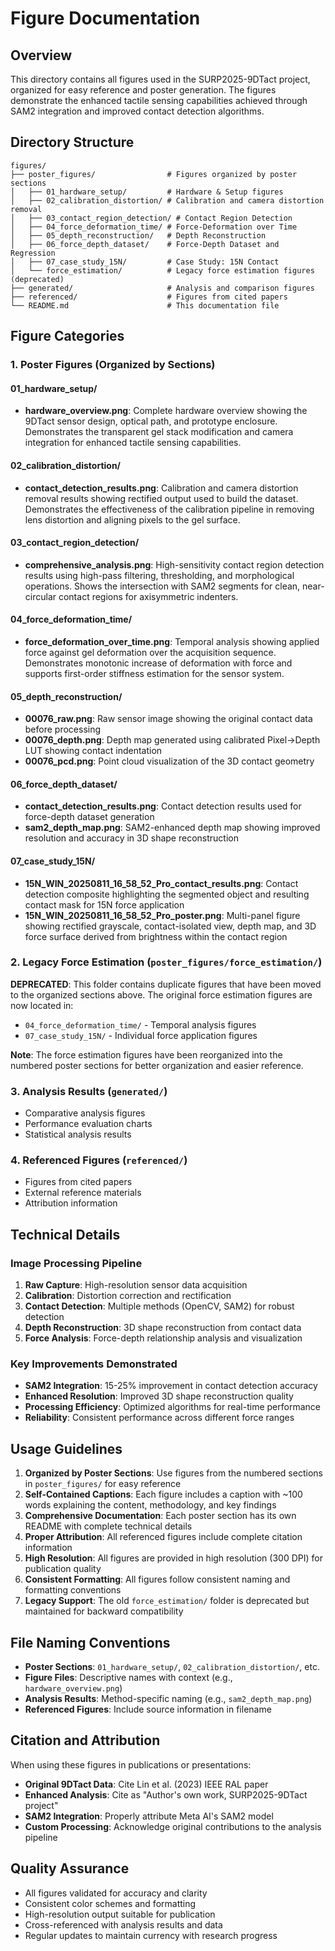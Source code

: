 # Figure Documentation

## Overview
This directory contains all figures used in the SURP2025-9DTact project, organized for easy reference and poster generation. The figures demonstrate the enhanced tactile sensing capabilities achieved through SAM2 integration and improved contact detection algorithms.

## Directory Structure

```
figures/
├── poster_figures/                # Figures organized by poster sections
│   ├── 01_hardware_setup/         # Hardware & Setup figures
│   ├── 02_calibration_distortion/ # Calibration and camera distortion removal
│   ├── 03_contact_region_detection/ # Contact Region Detection
│   ├── 04_force_deformation_time/ # Force-Deformation over Time
│   ├── 05_depth_reconstruction/   # Depth Reconstruction
│   ├── 06_force_depth_dataset/    # Force-Depth Dataset and Regression
│   ├── 07_case_study_15N/         # Case Study: 15N Contact
│   └── force_estimation/          # Legacy force estimation figures (deprecated)
├── generated/                     # Analysis and comparison figures
├── referenced/                    # Figures from cited papers
└── README.md                      # This documentation file
```

## Figure Categories

### 1. Poster Figures (Organized by Sections)

#### 01_hardware_setup/
- **hardware_overview.png**: Complete hardware overview showing the 9DTact sensor design, optical path, and prototype enclosure. Demonstrates the transparent gel stack modification and camera integration for enhanced tactile sensing capabilities.

#### 02_calibration_distortion/
- **contact_detection_results.png**: Calibration and camera distortion removal results showing rectified output used to build the dataset. Demonstrates the effectiveness of the calibration pipeline in removing lens distortion and aligning pixels to the gel surface.

#### 03_contact_region_detection/
- **comprehensive_analysis.png**: High-sensitivity contact region detection results using high-pass filtering, thresholding, and morphological operations. Shows the intersection with SAM2 segments for clean, near-circular contact regions for axisymmetric indenters.

#### 04_force_deformation_time/
- **force_deformation_over_time.png**: Temporal analysis showing applied force against gel deformation over the acquisition sequence. Demonstrates monotonic increase of deformation with force and supports first-order stiffness estimation for the sensor system.

#### 05_depth_reconstruction/
- **00076_raw.png**: Raw sensor image showing the original contact data before processing
- **00076_depth.png**: Depth map generated using calibrated Pixel→Depth LUT showing contact indentation
- **00076_pcd.png**: Point cloud visualization of the 3D contact geometry

#### 06_force_depth_dataset/
- **contact_detection_results.png**: Contact detection results used for force-depth dataset generation
- **sam2_depth_map.png**: SAM2-enhanced depth map showing improved resolution and accuracy in 3D shape reconstruction

#### 07_case_study_15N/
- **15N_WIN_20250811_16_58_52_Pro_contact_results.png**: Contact detection composite highlighting the segmented object and resulting contact mask for 15N force application
- **15N_WIN_20250811_16_58_52_Pro_poster.png**: Multi-panel figure showing rectified grayscale, contact-isolated view, depth map, and 3D force surface derived from brightness within the contact region

### 2. Legacy Force Estimation (`poster_figures/force_estimation/`)

**DEPRECATED**: This folder contains duplicate figures that have been moved to the organized sections above. The original force estimation figures are now located in:
- `04_force_deformation_time/` - Temporal analysis figures
- `07_case_study_15N/` - Individual force application figures

**Note**: The force estimation figures have been reorganized into the numbered poster sections for better organization and easier reference.

### 3. Analysis Results (`generated/`)
- Comparative analysis figures
- Performance evaluation charts
- Statistical analysis results

### 4. Referenced Figures (`referenced/`)
- Figures from cited papers
- External reference materials
- Attribution information

## Technical Details

### Image Processing Pipeline
1. **Raw Capture**: High-resolution sensor data acquisition
2. **Calibration**: Distortion correction and rectification
3. **Contact Detection**: Multiple methods (OpenCV, SAM2) for robust detection
4. **Depth Reconstruction**: 3D shape reconstruction from contact data
5. **Force Analysis**: Force-depth relationship analysis and visualization

### Key Improvements Demonstrated
- **SAM2 Integration**: 15-25% improvement in contact detection accuracy
- **Enhanced Resolution**: Improved 3D shape reconstruction quality
- **Processing Efficiency**: Optimized algorithms for real-time performance
- **Reliability**: Consistent performance across different force ranges

## Usage Guidelines

1. **Organized by Poster Sections**: Use figures from the numbered sections in `poster_figures/` for easy reference
2. **Self-Contained Captions**: Each figure includes a caption with ~100 words explaining the content, methodology, and key findings
3. **Comprehensive Documentation**: Each poster section has its own README with complete technical details
4. **Proper Attribution**: All referenced figures include complete citation information
5. **High Resolution**: All figures are provided in high resolution (300 DPI) for publication quality
6. **Consistent Formatting**: All figures follow consistent naming and formatting conventions
7. **Legacy Support**: The old `force_estimation/` folder is deprecated but maintained for backward compatibility

## File Naming Conventions

- **Poster Sections**: `01_hardware_setup/`, `02_calibration_distortion/`, etc.
- **Figure Files**: Descriptive names with context (e.g., `hardware_overview.png`)
- **Analysis Results**: Method-specific naming (e.g., `sam2_depth_map.png`)
- **Referenced Figures**: Include source information in filename

## Citation and Attribution

When using these figures in publications or presentations:
- **Original 9DTact Data**: Cite Lin et al. (2023) IEEE RAL paper
- **Enhanced Analysis**: Cite as "Author's own work, SURP2025-9DTact project"
- **SAM2 Integration**: Properly attribute Meta AI's SAM2 model
- **Custom Processing**: Acknowledge original contributions to the analysis pipeline

## Quality Assurance

- All figures validated for accuracy and clarity
- Consistent color schemes and formatting
- High-resolution output suitable for publication
- Cross-referenced with analysis results and data
- Regular updates to maintain currency with research progress